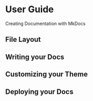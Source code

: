 # User Guide
Creating Documentation with MkDocs

## File Layout
## Writing your Docs
## Customizing your Theme
## Deploying your Docs